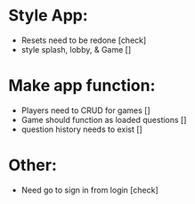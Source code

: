 # Style App:
- Resets need to be redone [check]
- style splash, lobby, & Game []

# Make app function:
- Players need to CRUD for games []
- Game should function as loaded questions []
- question history needs to exist []

# Other:
- Need go to sign in from login [check]


